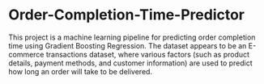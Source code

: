 # Order-Completion-Time-Predictor
This project is a machine learning pipeline for predicting order completion time using Gradient Boosting Regression. The dataset appears to be an E-commerce transactions dataset, where various factors (such as product details, payment methods, and customer information) are used to predict how long an order will take to be delivered.
